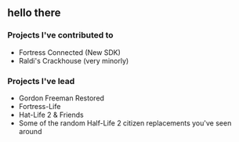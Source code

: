 ## hello there

### Projects I've contributed to
- Fortress Connected (New SDK)
- Raldi's Crackhouse (very minorly)


### Projects I've lead
- Gordon Freeman Restored
- Fortress-Life
- Hat-Life 2 & Friends
- Some of the random Half-Life 2 citizen replacements you've seen around
